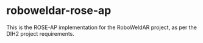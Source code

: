# roboweldar-rose-ap
This is the ROSE-AP implementation for the RoboWeldAR project, as per the DIH2 project requirements.
